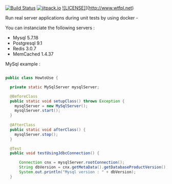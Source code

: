 

[![Build Status](https://travis-ci.org/jrialland/dockerized-tests.svg?branch=master)](https://travis-ci.org/jrialland/dockerized-tests)
[![jitpack.io](https://jitpack.io/v/jrialland/dockerized-tests.svg)](https://jitpack.io/#jrialland/dockerized-tests)
[![LICENSE]](http://www.wtfpl.net/wp-content/uploads/2012/12/wtfpl-badge-2.png)](http://www.wtfpl.net)

Run real server applications during unit tests by using docker -

You can instanciate the following servers :

* Mysql 5.7.18
* Postgresql 9.1
* Redis 3.0.7
* MemCached 1.4.37

MySql example : 

```java

public class HowtoUse {

  private static MySqlServer mysqlServer;

  @BeforeClass
  public static void setupClass() throws Exception {
    mysqlServer = new MySqlServer();
    mysqlServer.start();
  }
  
  @AfterClass
  public static void afterClass() {
    mysqlServer.stop();
  }

  @Test
  public void testUsingJdbcConnection() {

      Connection cnx = mysqlServer.rootConnection();
      String dbVersion = cnx.getMetaData().getDatabaseProductVersion();
      System.out.println("Mysql version : " + dbVersion);
  }

```
